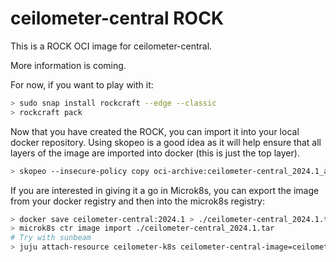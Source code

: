 # ceilometer-central ROCK

This is a ROCK OCI image for ceilometer-central.

More information is coming.

For now, if you want to play with it:

```bash
> sudo snap install rockcraft --edge --classic
> rockcraft pack
```

Now that you have created the ROCK, you can import it into
your local docker repository. Using skopeo is a good idea as
it will help ensure that all layers of the image are imported
into docker (this is just the top layer).

```bash
> skopeo --insecure-policy copy oci-archive:ceilometer-central_2024.1_amd64.rock docker-daemon:ceilometer-central:2024.1
```

If you are interested in giving it a go in Microk8s, you can
export the image from your docker registry and then into the
microk8s registry:

```bash
> docker save ceilometer-central:2024.1 > ./ceilometer-central_2024.1.tar
> microk8s ctr image import ./ceilometer-central_2024.1.tar
# Try with sunbeam
> juju attach-resource ceilometer-k8s ceilometer-central-image=ceilometer-central:2024.1
```
